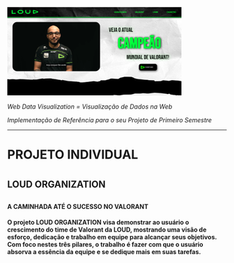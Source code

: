 <img src="./Assets/index.png" width="400px">

_Web Data Visualization = Visualização de Dados na Web_

_Implementação de Referência para o seu Projeto de Primeiro Semestre_

<hr>

<h1> PROJETO INDIVIDUAL<h1>
<h2>LOUD ORGANIZATION<h2>
<h4>A CAMINHADA ATÉ O SUCESSO NO VALORANT<h4>

<p>O projeto LOUD ORGANIZATION visa demonstrar ao usuário o crescimento do time de Valorant da LOUD, mostrando uma visão de esforço, dedicação e trabalho em equipe para alcançar seus objetivos. Com foco nestes três pilares, o trabalho é fazer com que o usuário absorva a essência da equipe e se dedique mais em suas tarefas.<p>
